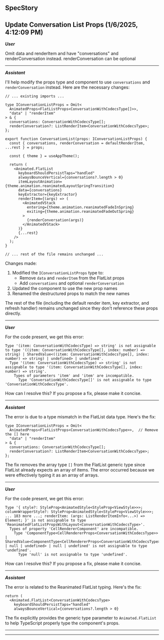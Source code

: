 ## SpecStory

## Update Conversation List Props (1/6/2025, 4:12:09 PM)

_**User**_

Omit data and renderItem and have "conversations" and renderConversation instead. renderConversation can be optional

---

_**Assistant**_

I'll help modify the props type and component to use `conversations` and `renderConversation` instead. Here are the necessary changes:

```typescript:features/conversation-list/components/conversation-list/conversation-list.tsx
// ... existing imports ...

type IConversationListProps = Omit<
  AnimatedProps<FlatListProps<ConversationWithCodecsType[]>>,
  "data" | "renderItem"
> & {
  conversations: ConversationWithCodecsType[];
  renderConversation?: ListRenderItem<ConversationWithCodecsType>;
};

export function ConversationList(props: IConversationListProps) {
  const { conversations, renderConversation = defaultRenderItem, ...rest } = props;

  const { theme } = useAppTheme();

  return (
    <Animated.FlatList
      keyboardShouldPersistTaps="handled"
      alwaysBounceVertical={conversations?.length > 0}
      itemLayoutAnimation={theme.animation.reanimatedLayoutSpringTransition}
      data={conversations}
      keyExtractor={keyExtractor}
      renderItem={(args) => (
        <AnimatedVStack
          entering={theme.animation.reanimatedFadeInSpring}
          exiting={theme.animation.reanimatedFadeOutSpring}
        >
          {renderConversation(args)}
        </AnimatedVStack>
      )}
      {...rest}
    />
  );
}

// ... rest of the file remains unchanged ...
```

Changes made:
1. Modified the `IConversationListProps` type to:
   - Remove `data` and `renderItem` from the FlatList props
   - Add `conversations` and optional `renderConversation`
2. Updated the component to use the new prop names
3. Renamed the destructured props to match the new names

The rest of the file (including the default render item, key extractor, and refresh handler) remains unchanged since they don't reference these props directly.

---

_**User**_

For the code present, we get this error:
```
Type '(item: ConversationWithCodecsType) => string' is not assignable to type '((item: ConversationWithCodecsType[], index: number) => string) | SharedValue<((item: ConversationWithCodecsType[], index: number) => string) | undefined> | undefined'.
  Type '(item: ConversationWithCodecsType) => string' is not assignable to type '(item: ConversationWithCodecsType[], index: number) => string'.
    Types of parameters 'item' and 'item' are incompatible.
      Type 'ConversationWithCodecsType[]' is not assignable to type 'ConversationWithCodecsType'.
```
How can I resolve this? If you propose a fix, please make it concise.

---

_**Assistant**_

The error is due to a type mismatch in the FlatList data type. Here's the fix:

```typescript:features/conversation-list/components/conversation-list/conversation-list.tsx
type IConversationListProps = Omit<
  AnimatedProps<FlatListProps<ConversationWithCodecsType>>,  // Remove the [] here
  "data" | "renderItem"
> & {
  conversations: ConversationWithCodecsType[];
  renderConversation?: ListRenderItem<ConversationWithCodecsType>;
};
```

The fix removes the array type `[]` from the FlatList generic type since FlatList already expects an array of items. The error occurred because we were effectively typing it as an array of arrays.

---

_**User**_

For the code present, we get this error:
```
Type '{ style?: StyleProp<AnimatedStyle<StyleProp<ViewStyle>>>; columnWrapperStyle?: StyleProp<AnimatedStyle<StyleProp<ViewStyle>>>; ... 183 more ...; renderItem: (args: ListRenderItemInfo<...>) => Element; }' is not assignable to type 'ReanimatedFlatListPropsWithLayout<ConversationWithCodecsType>'.
  Types of property 'CellRendererComponent' are incompatible.
    Type 'ComponentType<CellRendererProps<ConversationWithCodecsType>> | SharedValue<ComponentType<CellRendererProps<ConversationWithCodecsType>> | null | undefined> | null | undefined' is not assignable to type 'undefined'.
      Type 'null' is not assignable to type 'undefined'.
```
How can I resolve this? If you propose a fix, please make it concise.

---

_**Assistant**_

The error is related to the Reanimated FlatList typing. Here's the fix:

```typescript:features/conversation-list/components/conversation-list/conversation-list.tsx
return (
  <Animated.FlatList<ConversationWithCodecsType>
    keyboardShouldPersistTaps="handled"
    alwaysBounceVertical={conversations?.length > 0}
```

The fix explicitly provides the generic type parameter to `Animated.FlatList` to help TypeScript properly type the component's props.

---



---

